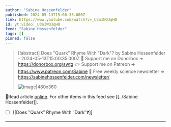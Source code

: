 ```yaml
---
author: "Sabine Hossenfelder"
published: 2024-05-13T15:00:35.000Z
link: https://www.youtube.com/watch?v=_U3oIWQJqH0
id: yt:video:_U3oIWQJqH0
feed: "Sabine Hossenfelder"
tags: []
pinned: false
---
```

> [!abstract] Does "Quark" Rhyme With "Dark"? by Sabine Hossenfelder - 2024-05-13T15:00:35.000Z
> 💌 Support me on Donorbox ➜ https://donorbox.org/swtg 👉 Support me on Patreon ➜ https://www.patreon.com/Sabine 📩 Free weekly science newsletter ➜ https://sabinehossenfelder.com/newsletter/
>
> ![image|480x360](https://i4.ytimg.com/vi/_U3oIWQJqH0/hqdefault.jpg)

🔗Read article [online](https://www.youtube.com/watch?v=_U3oIWQJqH0). For other items in this feed see [[../Sabine Hossenfelder]].

- [ ] [[Does ″Quark″ Rhyme With ″Dark″❓]]
- - -

